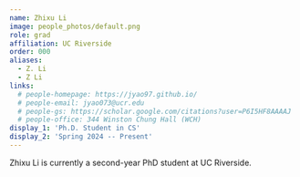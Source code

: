 ```yaml
---
name: Zhixu Li
image: people_photos/default.png
role: grad
affiliation: UC Riverside
order: 000
aliases:
  - Z. Li
  - Z Li
links:
  # people-homepage: https://jyao97.github.io/
  # people-email: jyao073@ucr.edu
  # people-gs: https://scholar.google.com/citations?user=P6I5HF8AAAAJ
  # people-office: 344 Winston Chung Hall (WCH)
display_1: 'Ph.D. Student in CS'
display_2: 'Spring 2024 -- Present'
---
```


Zhixu Li is currently a second-year PhD student at UC Riverside.